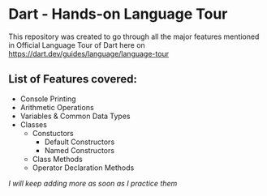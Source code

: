 # Dart - Hands-on Language Tour

This repository was created to go through all the major features mentioned in Official Language Tour of Dart here on https://dart.dev/guides/language/language-tour

## List of Features covered:

* Console Printing
* Arithmetic Operations 
* Variables & Common Data Types
* Classes
    * Constuctors
        * Default Constructors
        * Named Constructors
    * Class Methods
    * Operator Declaration Methods

*I will keep adding more as soon as I practice them*
